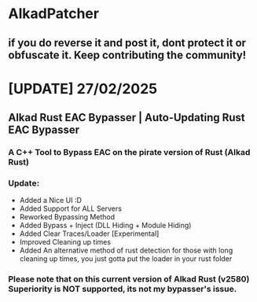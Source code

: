 # AlkadPatcher
## if you do reverse it and post it, dont protect it or obfuscate it. Keep contributing the community!

# [UPDATE] 27/02/2025
## Alkad Rust EAC Bypasser | Auto-Updating Rust EAC Bypasser
### A C++ Tool to Bypass EAC on the pirate version of Rust (Alkad Rust)
### Update:
* Added a Nice UI :D
* Added Support for ALL Servers
* Reworked Bypassing Method
* Added Bypass + Inject (DLL Hiding + Module Hiding)
* Added Clear Traces/Loader [Experimental]
* Improved Cleaning up times
* Added An alternative method of rust detection for those with long cleaning up times, you just gotta put the loader in your rust folder

### Please note that on this current version of Alkad Rust (v2580) Superiority is NOT supported, its not my bypasser's issue.
